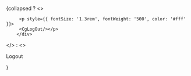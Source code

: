 
{collapsed ? <>
  <div style={{ padding:'7rem 2rem'}}>  
       
         <p style={{ fontSize: '1.3rem', fontWeight: '500', color: '#fff' }}> 
         <CgLogOut/></p>
        </div>
</> : <>
<div style={{ padding:'7rem 2rem'}}>  
<p  style={{ fontSize: '1rem', fontWeight: '500', color: '#fff' }}><span style={{fontSize: '1.3rem',padding:'0px 5px'}}> </span>Logout</p> 
        </div>
</>}
